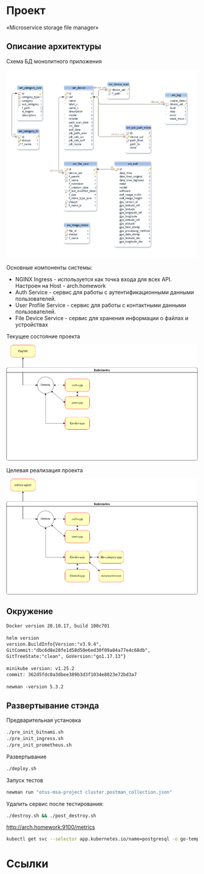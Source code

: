 # Проект
 «Microservice storage file manager»

## Описание архитектуры

Схема БД монолитного приложения

![playSM.png](./playSM.png)


Основные компоненты системы:
- NGINX Ingress - используется как точка входа для всех API. Настроен на Host - arch.homework
- Auth Service - сервис для работы с аутентификационными данными пользователей.
- User Profile Service - сервис для работы с контактными данными пользователей.
- File Device Service - сервис для хранения информации о файлах и устройствах

Текущее состояние проекта

![msa-project-as-is.png](./diagram/msa-project-as-is.drawio.png)

Целевая реализация проекта

![msa-project-to-be.png](./diagram/msa-project-to-be.drawio.png)


## Окружение
```
Docker version 20.10.17, build 100c701

helm version
version.BuildInfo{Version:"v3.9.4", GitCommit:"dbc6d8e20fe1d58d50e6ed30f09a04a77e4c68db", GitTreeState:"clean", GoVersion:"go1.17.13"}

minikube version: v1.25.2
commit: 362d5fdc0a3dbee389b3d3f1034e8023e72bd3a7

newman -version 5.3.2
```

## Развертывание стэнда


Предварительная установка
```bash
./pre_init_bitnami.sh
./pre_init_ingress.sh
./pre_init_prometheus.sh
```

Развертывание
```bash
./deploy.sh
```

Запуск тестов
```bash
newman run "otus-msa-project cluster.postman_collection.json"
```

Удалить сервис после тестирования:
```bash
./destroy.sh && ./post_destroy.sh
```

http://arch.homework:9100/metrics

```bash
kubectl get svc --selector app.kubernetes.io/name=postgresql -o go-template-file=reports/services-nodeports.gotemplate --namespace $KS_MY_NS
```


# Ссылки
